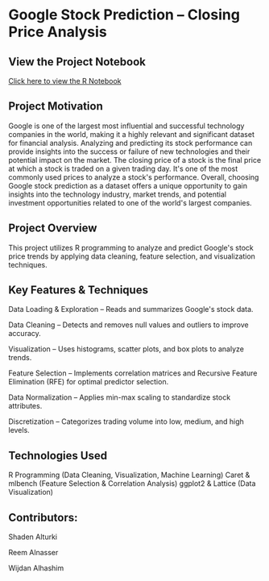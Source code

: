 # Google Stock Prediction – Closing Price Analysis
## View the Project Notebook  
[Click here to view the R Notebook](https://shadenalturki.github.io/Google-Stock-Prediction/index.html)

## Project Motivation
Google is one of the largest most influential and successful technology companies in the world, making it a highly relevant and significant dataset for financial analysis. Analyzing and predicting its stock performance can provide insights into the success or failure of new technologies and their potential impact on the market. The closing price of a stock is the final price at which a stock is traded on a given trading day. It's one of the most commonly used prices to analyze a stock's performance. Overall, choosing Google stock prediction as a dataset offers a unique opportunity to gain insights into the technology industry, market trends, and potential investment opportunities related to one of the world's largest companies.

## Project Overview
This project utilizes R programming to analyze and predict Google's stock price trends by applying data cleaning, feature selection, and visualization techniques.

## Key Features & Techniques
Data Loading & Exploration – Reads and summarizes Google's stock data.

Data Cleaning – Detects and removes null values and outliers to improve accuracy.

Visualization – Uses histograms, scatter plots, and box plots to analyze trends.

Feature Selection – Implements correlation matrices and Recursive Feature Elimination (RFE) for optimal predictor selection.

Data Normalization – Applies min-max scaling to standardize stock attributes.

Discretization – Categorizes trading volume into low, medium, and high levels.

## Technologies Used
R Programming (Data Cleaning, Visualization, Machine Learning)
Caret & mlbench (Feature Selection & Correlation Analysis)
ggplot2 & Lattice (Data Visualization)

## Contributors:
Shaden Alturki

Reem Alnasser

Wijdan Alhashim
